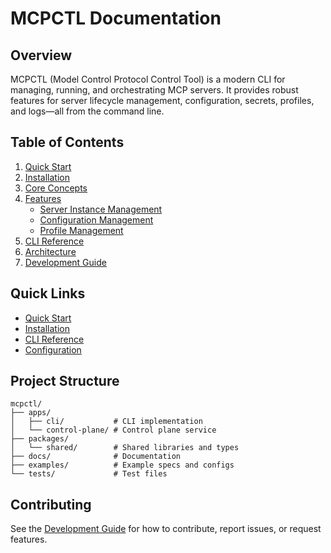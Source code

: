 # MCPCTL Documentation

## Overview

MCPCTL (Model Control Protocol Control Tool) is a modern CLI for managing, running, and orchestrating MCP servers. It provides robust features for server lifecycle management, configuration, secrets, profiles, and logs—all from the command line.

## Table of Contents

1. [Quick Start](./quickstart.md)
2. [Installation](./installation.md)
3. [Core Concepts](./core-concepts.md)
4. [Features](./features/index.md)
   - [Server Instance Management](./features/server-instance.md)
   - [Configuration Management](./features/configuration.md)
   - [Profile Management](./features/profile.md)
5. [CLI Reference](./cli-reference.md)
6. [Architecture](./architecture.md)
7. [Development Guide](./development.md)

## Quick Links

- [Quick Start](./quickstart.md)
- [Installation](./installation.md)
- [CLI Reference](./cli-reference.md)
- [Configuration](./features/configuration.md)

## Project Structure

```text
mcpctl/
├── apps/
│   ├── cli/           # CLI implementation
│   └── control-plane/ # Control plane service
├── packages/
│   └── shared/        # Shared libraries and types
├── docs/              # Documentation
├── examples/          # Example specs and configs
└── tests/             # Test files
```

## Contributing

See the [Development Guide](./development.md) for how to contribute, report issues, or request features.
